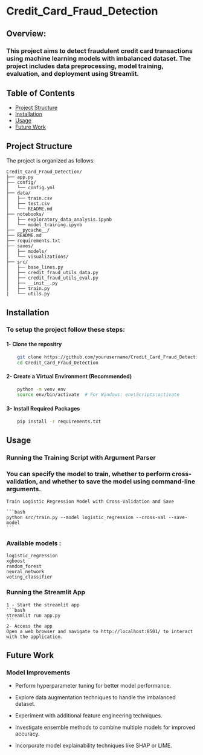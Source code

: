 # Credit_Card_Fraud_Detection
## Overview:
### This project aims to detect fraudulent credit card transactions using machine learning models with imbalanced dataset. The project includes data preprocessing, model training, evaluation, and deployment using Streamlit.
## Table of Contents
- [Project Structure](#project-structure)
- [Installation](#installation)
- [Usage](#usage)
- [Future Work](#work)

## Project Structure

The project is organized as follows:

```plaintext
Credit_Card_Fraud_Detection/
├── app.py
├── config/
│   └── config.yml
├── data/
│   ├── train.csv
│   ├── test.csv
│   └── README.md
├── notebooks/
│   ├── exploratory_data_analysis.ipynb
│   └── model_training.ipynb
├── __pycache__/
├── README.md
├── requirements.txt
├── saves/
│   ├── models/
│   └── visualizations/
├── src/
│   ├── base_lines.py
│   ├── credit_fraud_utils_data.py
│   ├── credit_fraud_utils_eval.py
│   ├── __init__.py
│   ├── train.py
|   └── utils.py
```
## Installation
### To setup the project follow these steps:
#### 1- Clone the repositry 
```bash
    git clone https://github.com/yourusername/Credit_Card_Fraud_Detection.git
    cd Credit_Card_Fraud_Detection
```
 #### 2- Create a Virtual Environment (Recommended)
```bash
    python -m venv env
    source env/bin/activate  # For Windows: env\Scripts\activate
```
 #### 3- Install Required Packages
```bash
    pip install -r requirements.txt
```
## Usage
### Running the Training Script with Argument Parser
### You can specify the model to train, whether to perform cross-validation, and whether to save the model using command-line arguments.
    Train Logistic Regression Model with Cross-Validation and Save

    ```bash
    python src/train.py --model logistic_regression --cross-val --save-model
    ```
### Available models :
    logistic_regression
    xgboost
    random_forest
    neural_network
    voting_classifier

### Running the Streamlit App
    1 - Start the streamlit app
    ```bash
    streamlit run app.py
    ```
    2- Access the app
    Open a web browser and navigate to http://localhost:8501/ to interact with the application.

## Future Work

### Model Improvements

- Perform hyperparameter tuning for better model performance.

- Explore data augmentation techniques to handle the imbalanced dataset.

- Experiment with additional feature engineering techniques.

- Investigate ensemble methods to combine multiple models for improved accuracy.

- Incorporate model explainability techniques like SHAP or LIME.

